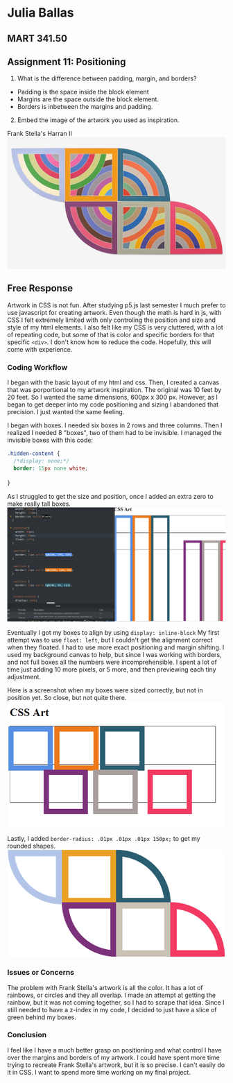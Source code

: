 # Julia Ballas

## MART 341.50

## Assignment 11: Positioning

1. What is the difference between padding, margin, and borders?

  - Padding is the space inside the block element
  - Margins are the space outside the block element.
  - Borders is inbetween the margins and padding.


2. Embed the image of the artwork you used as inspiration.

Frank Stella's Harran II
![Frank Stella's artwork](./images/FrankStella-Harran2.jpg)

## Free Response

Artwork in CSS is not fun. After studying p5.js last semester I much prefer to use javascript for creating artwork. Even though the math is hard in js, with CSS I felt extremely limited with only controling the position and size and style of my html elements. I also felt like my CSS is very cluttered, with a lot of repeating code, but some of that is color and specific borders for that specific `<div>`. I don't know how to reduce the code. Hopefully, this will come with experience.

### Coding Workflow

I began with the basic layout of my html and css. Then, I created a canvas that was porportional to my artwork inspiration. The original was 10 feet by 20 feet. So I wanted the same dimensions, 600px x 300 px. However, as I began to get deeper into my code positioning and sizing I abandoned that precision. I just wanted the same feeling.

I began with boxes. I needed six boxes in 2 rows and three columns. Then I realized I needed 8 "boxes", two of them had to be invisible. I managed the invisible boxes with this code:
```CSS
.hidden-content {
  /*display: none;*/
  border: 15px none white;

}
```
As I struggled to get the size and position, once I added an extra zero to make really tall boxes.
![extra tall boxes](./images/screenshot-extra-tall.PNG)

Eventually I got my boxes to align by using `display: inline-block` My first attempt was to use `float: left`, but I couldn't get the alignment correct when they floated. I had to use more exact positioning and margin shifting. I used my background canvas to help, but since I was working with borders, and not full boxes all the numbers were incomprehensible. I spent a lot of time just adding 10 more pixels, or 5 more, and then previewing each tiny adjustment.

Here is a screenshot when my boxes were sized correctly, but not in position yet. So close, but not quite there.
![boxes for my artwork](./images/screenshot-positioning.PNG)

Lastly, I added `border-radius: .01px .01px .01px 150px;` to get my rounded shapes.
![boxes for my artwork](./images/screenshot-boxes.PNG)

### Issues or Concerns

The problem with Frank Stella's artwork is all the color. It has a lot of rainbows, or circles and they all overlap. I made an attempt at getting the rainbow, but it was not coming together, so I had to scrape that idea. Since I still needed to have a z-index in my code, I decided to just have a slice of green behind my boxes.

### Conclusion

I feel like I have a much better grasp on positioning and what control I have over the margins and borders of my artwork. I could have spent more time trying to recreate Frank Stella's artwork, but it is so precise. I can't easily do it in CSS. I want to spend more time working on my final project.
